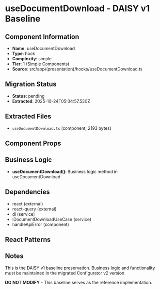 # useDocumentDownload - DAISY v1 Baseline

## Component Information

- **Name**: useDocumentDownload
- **Type**: hook
- **Complexity**: simple
- **Tier**: 1 (Simple Components)
- **Source**: src/app/(presentation)/hooks/useDocumentDownload.ts

## Migration Status

- **Status**: pending
- **Extracted**: 2025-10-24T05:34:57.530Z

## Extracted Files

- `useDocumentDownload.ts` (component, 2193 bytes)

## Component Props



## Business Logic

- **useDocumentDownload()**: Business logic method in useDocumentDownload

## Dependencies

- react (external)
- react-query (external)
- di (service)
- IDocumentDownloadUseCase (service)
- handleApiError (component)

## React Patterns



## Notes

This is the DAISY v1 baseline preservation. Business logic and functionality
must be maintained in the migrated Configurator v2 version.

**DO NOT MODIFY** - This baseline serves as the reference implementation.
